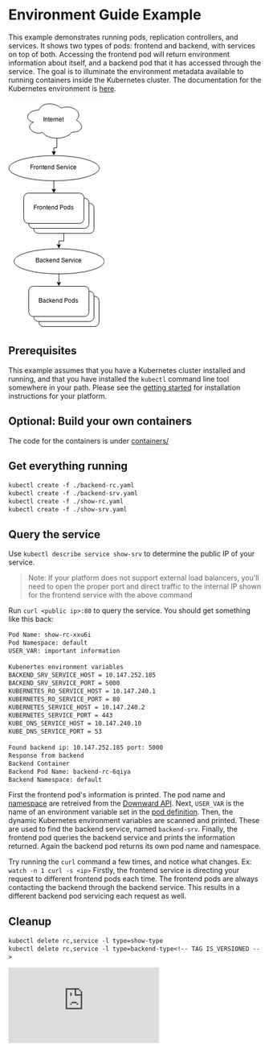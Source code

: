 <!-- BEGIN MUNGE: UNVERSIONED_WARNING -->


<!-- END MUNGE: UNVERSIONED_WARNING -->
Environment Guide Example
=========================
This example demonstrates running pods, replication controllers, and
services. It shows two types of pods: frontend and backend, with
services on top of both. Accessing the frontend pod will return
environment information about itself, and a backend pod that it has
accessed through the service. The goal is to illuminate the
environment metadata available to running containers inside the
Kubernetes cluster. The documentation for the Kubernetes environment
is [here](../../../docs/user-guide/container-environment.md).

![Diagram](diagram.png)

Prerequisites
-------------
This example assumes that you have a Kubernetes cluster installed and
running, and that you have installed the `kubectl` command line tool
somewhere in your path.  Please see the [getting
started](../../../docs/getting-started-guides/) for installation instructions
for your platform.

Optional: Build your own containers
-----------------------------------
The code for the containers is under
[containers/](containers/)

Get everything running
----------------------

    kubectl create -f ./backend-rc.yaml
    kubectl create -f ./backend-srv.yaml
    kubectl create -f ./show-rc.yaml
    kubectl create -f ./show-srv.yaml

Query the service
-----------------
Use `kubectl describe service show-srv` to determine the public IP of
your service.

> Note: If your platform does not support external load balancers,
  you'll need to open the proper port and direct traffic to the
  internal IP shown for the frontend service with the above command

Run `curl <public ip>:80` to query the service. You should get
something like this back:

```
Pod Name: show-rc-xxu6i
Pod Namespace: default
USER_VAR: important information

Kubenertes environment variables
BACKEND_SRV_SERVICE_HOST = 10.147.252.185
BACKEND_SRV_SERVICE_PORT = 5000
KUBERNETES_RO_SERVICE_HOST = 10.147.240.1
KUBERNETES_RO_SERVICE_PORT = 80
KUBERNETES_SERVICE_HOST = 10.147.240.2
KUBERNETES_SERVICE_PORT = 443
KUBE_DNS_SERVICE_HOST = 10.147.240.10
KUBE_DNS_SERVICE_PORT = 53

Found backend ip: 10.147.252.185 port: 5000
Response from backend
Backend Container
Backend Pod Name: backend-rc-6qiya
Backend Namespace: default
```

First the frontend pod's information is printed. The pod name and
[namespace](../../../docs/design/namespaces.md) are retreived from the
[Downward API](../../../docs/user-guide/downward-api.md). Next, `USER_VAR` is the name of
an environment variable set in the [pod
definition](show-rc.yaml). Then, the dynamic Kubernetes environment
variables are scanned and printed. These are used to find the backend
service, named `backend-srv`. Finally, the frontend pod queries the
backend service and prints the information returned. Again the backend
pod returns its own pod name and namespace.

Try running the `curl` command a few times, and notice what
changes. Ex: `watch -n 1 curl -s <ip>` Firstly, the frontend service
is directing your request to different frontend pods each time. The
frontend pods are always contacting the backend through the backend
service. This results in a different backend pod servicing each
request as well.

Cleanup
-------
    kubectl delete rc,service -l type=show-type
    kubectl delete rc,service -l type=backend-type<!-- TAG IS_VERSIONED -->


<!-- BEGIN MUNGE: GENERATED_ANALYTICS -->
[![Analytics](https://kubernetes-site.appspot.com/UA-36037335-10/GitHub/docs/user-guide/environment-guide/README.md?pixel)]()
<!-- END MUNGE: GENERATED_ANALYTICS -->

